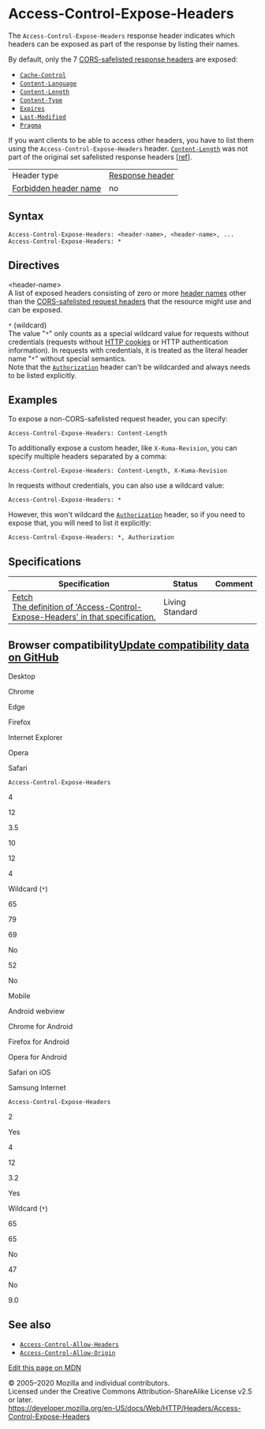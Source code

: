 Access-Control-Expose-Headers
=============================

The `Access-Control-Expose-Headers` response header indicates which headers can be exposed as part of the response by listing their names.

By default, only the 7 [CORS-safelisted response headers](https://developer.mozilla.org/en-US/docs/Glossary/CORS-safelisted_response_header) are exposed:

-   [`Cache-Control`](cache-control)
-   [`Content-Language`](content-language)
-   [`Content-Length`](content-length)
-   [`Content-Type`](content-type)
-   [`Expires`](expires)
-   [`Last-Modified`](last-modified)
-   [`Pragma`](pragma)

If you want clients to be able to access other headers, you have to list them using the `Access-Control-Expose-Headers` header. [`Content-Length`](content-length) was not part of the original set safelisted response headers \[[ref](https://github.com/whatwg/fetch/pull/626)\].

<table><tbody><tr class="odd"><td>Header type</td><td><a href="https://developer.mozilla.org/en-US/docs/Glossary/Response_header">Response header</a></td></tr><tr class="even"><td><a href="https://developer.mozilla.org/en-US/docs/Glossary/Forbidden_header_name">Forbidden header name</a></td><td>no</td></tr></tbody></table>

Syntax
------

    Access-Control-Expose-Headers: <header-name>, <header-name>, ...
    Access-Control-Expose-Headers: *

Directives
----------

&lt;header-name&gt;  
A list of exposed headers consisting of zero or more [header names](../headers) other than the [CORS-safelisted request headers](https://developer.mozilla.org/en-US/docs/Glossary/CORS-safelisted_request_header) that the resource might use and can be exposed.

 `*` (wildcard)  
The value "`*`" only counts as a special wildcard value for requests without credentials (requests without [HTTP cookies](../cookies) or HTTP authentication information). In requests with credentials, it is treated as the literal header name "`*`" without special semantics.  
Note that the [`Authorization`](authorization) header can't be wildcarded and always needs to be listed explicitly.

Examples
--------

To expose a non-CORS-safelisted request header, you can specify:

    Access-Control-Expose-Headers: Content-Length

To additionally expose a custom header, like `X-Kuma-Revision`, you can specify multiple headers separated by a comma:

    Access-Control-Expose-Headers: Content-Length, X-Kuma-Revision

In requests without credentials, you can also use a wildcard value:

    Access-Control-Expose-Headers: *

However, this won't wildcard the [`Authorization`](authorization) header, so if you need to expose that, you will need to list it explicitly:

    Access-Control-Expose-Headers: *, Authorization

Specifications
--------------

<table><thead><tr class="header"><th>Specification</th><th>Status</th><th>Comment</th></tr></thead><tbody><tr class="odd"><td><a href="https://fetch.spec.whatwg.org/#http-access-control-expose-headers">Fetch<br />
<span class="small">The definition of 'Access-Control-Expose-Headers' in that specification.</span></a></td><td><span class="spec-Living">Living Standard</span></td><td></td></tr></tbody></table>

Browser compatibility<a href="https://github.com/mdn/browser-compat-data" class="bc-github-link">Update compatibility data on GitHub</a>
----------------------------------------------------------------------------------------------------------------------------------------

Desktop

<span class="bc-head-txt-label bc-head-icon-chrome">Chrome</span>

<span class="bc-head-txt-label bc-head-icon-edge">Edge</span>

<span class="bc-head-txt-label bc-head-icon-firefox">Firefox</span>

<span class="bc-head-txt-label bc-head-icon-ie">Internet Explorer</span>

<span class="bc-head-txt-label bc-head-icon-opera">Opera</span>

<span class="bc-head-txt-label bc-head-icon-safari">Safari</span>

`Access-Control-Expose-Headers`

4

12

3.5

10

12

4

Wildcard (`*`)

65

79

69

No

52

No

Mobile

<span class="bc-head-txt-label bc-head-icon-webview_android">Android webview</span>

<span class="bc-head-txt-label bc-head-icon-chrome_android">Chrome for Android</span>

<span class="bc-head-txt-label bc-head-icon-firefox_android">Firefox for Android</span>

<span class="bc-head-txt-label bc-head-icon-opera_android">Opera for Android</span>

<span class="bc-head-txt-label bc-head-icon-safari_ios">Safari on iOS</span>

<span class="bc-head-txt-label bc-head-icon-samsunginternet_android">Samsung Internet</span>

`Access-Control-Expose-Headers`

2

Yes

4

12

3.2

Yes

Wildcard (`*`)

65

65

No

47

No

9.0

See also
--------

-   [`Access-Control-Allow-Headers`](access-control-allow-headers)
-   [`Access-Control-Allow-Origin`](access-control-allow-origin)

<a href="https://developer.mozilla.org/en-US/docs/Web/HTTP/Headers/Access-Control-Expose-Headers$edit" class="_attribution-link">Edit this page on MDN</a>

© 2005–2020 Mozilla and individual contributors.  
Licensed under the Creative Commons Attribution-ShareAlike License v2.5 or later.  
<a href="https://developer.mozilla.org/en-US/docs/Web/HTTP/Headers/Access-Control-Expose-Headers" class="_attribution-link">https://developer.mozilla.org/en-US/docs/Web/HTTP/Headers/Access-Control-Expose-Headers</a>
